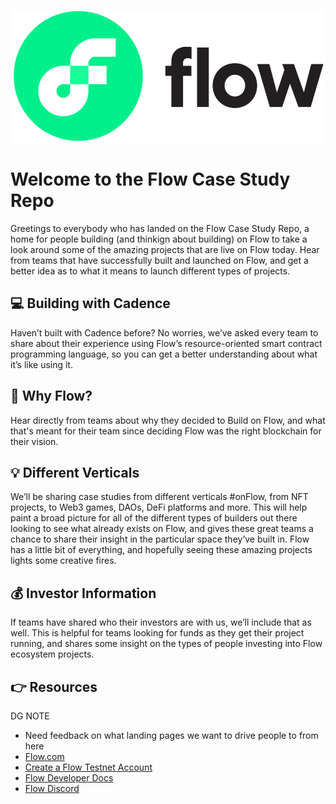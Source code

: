 ![Flow Logo](images/flow_logo%20(1).png)
# Welcome to the Flow Case Study Repo

Greetings to everybody who has landed on the Flow Case Study Repo, a home for people building (and thinkign about building) on Flow to take a look around some of the amazing projects that are live on Flow today. Hear from teams that have successfully built and launched on Flow, and get a better idea as to what it means to launch different types of projects. 

## :computer: Building with Cadence

Haven’t built with Cadence before? No worries, we’ve asked every team to share about their experience using Flow’s resource-oriented smart contract programming language, so you can get a better understanding about what it’s like using it. 

## :ocean: Why Flow?

Hear directly from teams about why they decided to Build on Flow, and what that's meant for their team since deciding Flow was the right blockchain for their vision.

## :bulb: Different Verticals

We’ll be sharing case studies from different verticals #onFlow, from NFT projects, to Web3 games, DAOs, DeFi platforms and more. This will help paint a broad picture for all of the different types of builders out there looking to see what already exists on Flow, and gives these great teams a chance to share their insight in the particular space they’ve built in. Flow has a little bit of everything, and hopefully seeing these amazing projects lights some creative fires.

## :moneybag: Investor Information

If teams have shared who their investors are with us, we’ll include that as well. This is helpful for teams looking for funds as they get their project running, and shares some insight on the types of people investing into Flow ecosystem projects.

## :point_right: Resources
DG NOTE 
* Need feedback on what landing pages we want to drive people to from here
* [Flow.com](flow.com)
* [Create a Flow Testnet Account](https://testnet-faucet-v2.onflow.org/)
* [Flow Developer Docs](https://docs.onflow.org/)
* [Flow Discord](discord.gg/flow)
